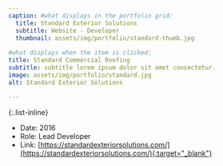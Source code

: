 ```yaml
---
caption: #what displays in the portfolio grid:
  title: Standard Exterior Solutions
  subtitle: Website - Developer
  thumbnail: assets/img/portfolio/standard-thumb.jpg
  
#what displays when the item is clicked:
title: Standard Commercial Roofing 
subtitle: subtitle lorem ipsum dolor sit amet consectetur.
image: assets/img/portfolio/standard.jpg
alt: Standard Exterior Solutions

---
```



{:.list-inline} 
- Date: 2016
- Role: Lead Developer
- Link: [https://standardexteriorsolutions.com/](https://standardexteriorsolutions.com/){:target="_blank"}
